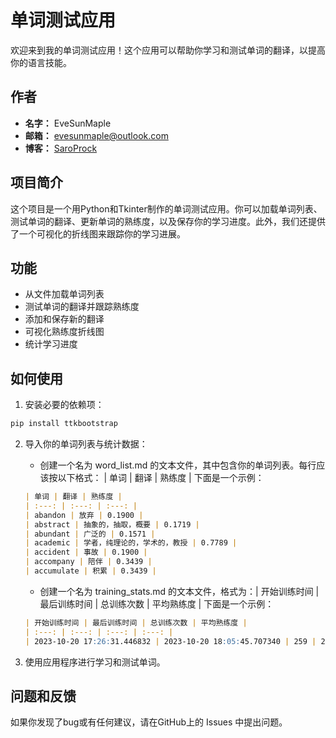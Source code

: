 # 单词测试应用


欢迎来到我的单词测试应用！这个应用可以帮助你学习和测试单词的翻译，以提高你的语言技能。  

## 作者

- **名字：** EveSunMaple
- **邮箱：** [evesunmaple@outlook.com](mailto:evesunmaple@outlook.com)
- **博客：** [SaroProck](https://www.saroprock.com)  

## 项目简介

这个项目是一个用Python和Tkinter制作的单词测试应用。你可以加载单词列表、测试单词的翻译、更新单词的熟练度，以及保存你的学习进度。此外，我们还提供了一个可视化的折线图来跟踪你的学习进展。

## 功能
  
- 从文件加载单词列表
- 测试单词的翻译并跟踪熟练度
- 添加和保存新的翻译
- 可视化熟练度折线图
- 统计学习进度  

## 如何使用

1. 安装必要的依赖项：

```bash
pip install ttkbootstrap
```

2. 导入你的单词列表与统计数据：

    - 创建一个名为 word_list.md 的文本文件，其中包含你的单词列表。每行应该按以下格式： | 单词 | 翻译 | 熟练度 |
    下面是一个示例：
    ```Markdown
    | 单词 | 翻译 | 熟练度 |
    | :---: | :---: | :---: |
    | abandon | 放弃 | 0.1900 |
    | abstract | 抽象的，抽取，概要 | 0.1719 |
    | abundant | 广泛的 | 0.1571 |
    | academic | 学者，纯理论的，学术的，教授 | 0.7789 |
    | accident | 事故 | 0.1900 |
    | accompany | 陪伴 | 0.3439 |
    | accumulate | 积累 | 0.3439 |
    ```
    - 创建一个名为 training_stats.md 的文本文件，格式为：| 开始训练时间 | 最后训练时间 | 总训练次数 | 平均熟练度 |
    下面是一个示例：
    ```Markdown
    | 开始训练时间 | 最后训练时间 | 总训练次数 | 平均熟练度 |
    | :---: | :---: | :---: | :---: |
    | 2023-10-20 17:26:31.446832 | 2023-10-20 18:05:45.707340 | 259 | 27.81 |
    ```

3. 使用应用程序进行学习和测试单词。

## 问题和反馈

如果你发现了bug或有任何建议，请在GitHub上的 Issues 中提出问题。